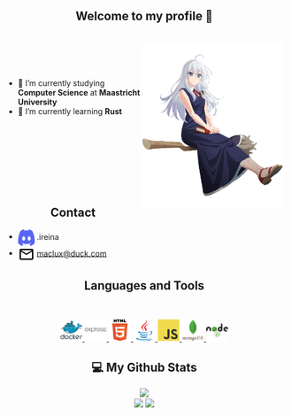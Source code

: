 <h2 align="center"> Welcome to my profile 👋 </h2>
<br>

<img align='right' src="https://raw.githubusercontent.com/macluxHD/macluxHD/main/assets/chara-a.png" height="300">
<br>
<br>
<br>


- 🔭 I’m currently studying **Computer Science** at **Maastricht University** 
- 🌱 I’m currently learning **Rust**  

<br>
<br>
<br>
<br>
<br>
<br>
<br>

<h2 align="center">Contact</h2>

- <img src="https://raw.githubusercontent.com/macluxHD/macluxHD/main/assets/discord-mark-blue.svg" align="center" width="30" height="30"> .ireina
- <img src="https://raw.githubusercontent.com/macluxHD/macluxHD/main/assets/mail-md.svg" align="center" width="30" height="30"> maclux@duck.com

<h2 align="center">Languages and Tools</h2>
    <br>
    <p align="center"> 
        <a href="https://www.docker.com/" target="_blank" rel="noreferrer">
            <img src="https://raw.githubusercontent.com/devicons/devicon/master/icons/docker/docker-original-wordmark.svg" alt="docker" width="40" height="40"/> 
        </a>
        <a href="https://expressjs.com" target="_blank" rel="noreferrer">
            <img src="https://raw.githubusercontent.com/devicons/devicon/master/icons/express/express-original-wordmark.svg" alt="express" width="40" height="40"/>
        </a>
        <a href="https://www.w3.org/html/" target="_blank" rel="noreferrer">
            <img src="https://raw.githubusercontent.com/devicons/devicon/master/icons/html5/html5-original-wordmark.svg" alt="html5" width="40" height="40"/>
        </a>
        <a href="https://www.java.com" target="_blank" rel="noreferrer">
            <img src="https://raw.githubusercontent.com/devicons/devicon/master/icons/java/java-original.svg" alt="java" width="40" height="40"/>
        </a>
        <a href="https://www.javascript.com" target="_blank" rel="noreferrer">
            <img src="https://raw.githubusercontent.com/devicons/devicon/master/icons/javascript/javascript-original.svg" alt="javascript" width="40" height="40"/>
        </a>
        <a href="https://www.mongodb.com/" target="_blank" rel="noreferrer">
            <img src="https://raw.githubusercontent.com/devicons/devicon/master/icons/mongodb/mongodb-original-wordmark.svg" alt="mongodb" width="40" height="40"/>
        </a>
        <a href="https://nodejs.org" target="_blank" rel="noreferrer">
            <img src="https://raw.githubusercontent.com/devicons/devicon/master/icons/nodejs/nodejs-original-wordmark.svg" alt="nodejs" width="40" height="40"/>
        </a>
</p>

<h2 align="center"> 💻 My Github Stats </h2>
<div align="center">
    <img src="http://github-profile-summary-cards.vercel.app/api/cards/profile-details?username=macluxHD&theme=2077"/>
    <br>
    <img src="http://github-profile-summary-cards.vercel.app/api/cards/most-commit-language?username=macluxHD&theme=2077"/>
    <img src="http://github-profile-summary-cards.vercel.app/api/cards/stats?username=macluxHD&theme=2077" />
</div>   
